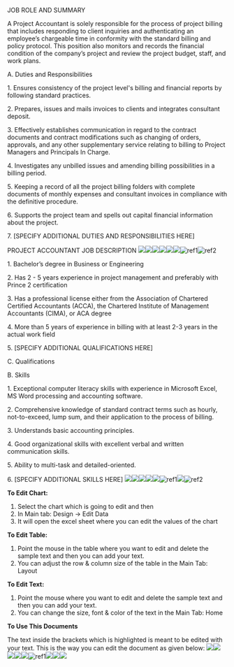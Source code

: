 ﻿
JOB ROLE AND SUMMARY

A Project Accountant is solely responsible for the process of project billing that includes responding to client inquiries and authenticating an employee’s chargeable time in conformity with the standard billing and policy protocol. This position also monitors and records the financial condition of the company’s project and review the project budget, staff, and work plans.

A. Duties and Responsibilities

1\. Ensures consistency of the project level's billing and financial reports by following standard practices.

2\. Prepares, issues and mails invoices to clients and integrates consultant deposit.

3\. Effectively establishes communication in regard to the contract documents and contract modifications such as changing of orders, approvals, and any other supplementary service relating to billing to Project Managers and Principals In Charge.

4\. Investigates any unbilled issues and amending billing possibilities in a billing period.

5\. Keeping a record of all the project billing folders with complete documents of monthly expenses  and consultant invoices in compliance with the definitive procedure. 

6\. Supports the project team and spells out capital financial information about the project. 

7\. [SPECIFY ADDITIONAL DUTIES AND RESPONSIBILITIES HERE]

PROJECT ACCOUNTANT JOB DESCRIPTION
![](Aspose.Words.7d24ad70-6856-45a2-949b-668133745fcc.001.png)![](Aspose.Words.7d24ad70-6856-45a2-949b-668133745fcc.002.png)![](Aspose.Words.7d24ad70-6856-45a2-949b-668133745fcc.003.png)![](Aspose.Words.7d24ad70-6856-45a2-949b-668133745fcc.004.png)![](Aspose.Words.7d24ad70-6856-45a2-949b-668133745fcc.005.png)![](Aspose.Words.7d24ad70-6856-45a2-949b-668133745fcc.006.png)![ref1]![ref2]


1\. Bachelor’s degree in Business or Engineering

2\. Has 2 - 5 years experience in project management and preferably with Prince 2 certification

3\. Has a professional license either from the  Association of Chartered Certified Accountants (ACCA), the Chartered Institute of Management Accountants (CIMA), or ACA degree

4\. More than 5 years of experience in billing with at least 2-3 years in the actual work field

5\. [SPECIFY ADDITIONAL QUALIFICATIONS HERE]

C. Qualifications

B. Skills

1\. Exceptional computer literacy skills with experience in Microsoft Excel, MS Word processing and accounting software. 

2\. Comprehensive knowledge of standard contract terms such as hourly, not-to-exceed, lump sum, and their application to the process of billing. 

3\. Understands basic accounting principles. 

4\. Good organizational skills with excellent verbal and written communication skills. 

5\. Ability to multi-task and detailed-oriented.

6\. [SPECIFY ADDITIONAL SKILLS HERE]
![](Aspose.Words.7d24ad70-6856-45a2-949b-668133745fcc.009.png)![](Aspose.Words.7d24ad70-6856-45a2-949b-668133745fcc.010.png)![](Aspose.Words.7d24ad70-6856-45a2-949b-668133745fcc.011.png)![](Aspose.Words.7d24ad70-6856-45a2-949b-668133745fcc.012.png)![](Aspose.Words.7d24ad70-6856-45a2-949b-668133745fcc.013.png)![ref1]![](Aspose.Words.7d24ad70-6856-45a2-949b-668133745fcc.014.png)![ref2]

**To Edit Chart:** 

1. Select the chart which is going to edit and then
1. In Main tab: Design -> Edit Data
1. It will open the excel sheet where you can edit the values of the chart

**To Edit Table:** 

1. Point the mouse in the table where you want to edit and delete the sample text and then you can add your text.
1. You can adjust the row & column size of the table in the Main Tab: Layout

**To Edit Text:** 

1. Point the mouse where you want to edit and delete the sample text and then you can add your text.
1. You can change the size, font & color of the text in the Main Tab: Home

**To Use This Documents**

The text inside the brackets which is highlighted is meant to be edited with your text. This is the way you can edit the document as given below:
![](Aspose.Words.7d24ad70-6856-45a2-949b-668133745fcc.015.png)![](Aspose.Words.7d24ad70-6856-45a2-949b-668133745fcc.016.png)![](Aspose.Words.7d24ad70-6856-45a2-949b-668133745fcc.017.png)![](Aspose.Words.7d24ad70-6856-45a2-949b-668133745fcc.018.png)![](Aspose.Words.7d24ad70-6856-45a2-949b-668133745fcc.019.png)![ref1]![](Aspose.Words.7d24ad70-6856-45a2-949b-668133745fcc.020.png)![](Aspose.Words.7d24ad70-6856-45a2-949b-668133745fcc.021.png)![](Aspose.Words.7d24ad70-6856-45a2-949b-668133745fcc.022.png)

[ref1]: Aspose.Words.7d24ad70-6856-45a2-949b-668133745fcc.007.png
[ref2]: Aspose.Words.7d24ad70-6856-45a2-949b-668133745fcc.008.png
